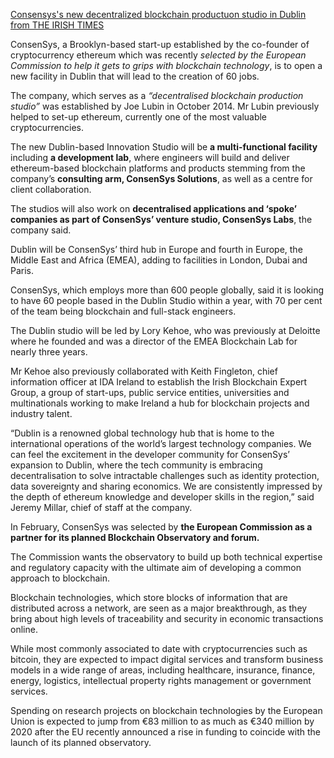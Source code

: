 [Consensys's new decentralized blockchain productuon studio in Dublin from THE IRISH TIMES](https://www.irishtimes.com/business/technology/blockchain-company-consensys-to-create-60-jobs-with-new-dublin-studio-1.3489090)


ConsenSys, a Brooklyn-based start-up established by the co-founder of cryptocurrency ethereum which was recently *selected by the European Commission to help it gets to grips with blockchain technology*, is to open a new facility in Dublin that will lead to the creation of 60 jobs.

The company, which serves as a *“decentralised blockchain production studio”* was established by Joe Lubin in October 2014. Mr Lubin previously helped to set-up ethereum, currently one of the most valuable cryptocurrencies.

The new Dublin-based Innovation Studio will be **a multi-functional facility** including **a development lab**, where engineers will build and deliver ethereum-based blockchain platforms and products stemming from the company’s **consulting arm, ConsenSys Solutions**, as well as a centre for client collaboration.

The studios will also work on **decentralised applications and ‘spoke’ companies as part of ConsenSys’ venture studio, ConsenSys Labs**, the company said.

Dublin will be ConsenSys’ third hub in Europe and fourth in Europe, the Middle East and Africa (EMEA), adding to facilities in London, Dubai and Paris.

ConsenSys, which employs more than 600 people globally, said it is looking to have 60 people based in the Dublin Studio within a year, with 70 per cent of the team being blockchain and full-stack engineers.

The Dublin studio will be led by Lory Kehoe, who was previously at Deloitte where he founded and was a director of the EMEA Blockchain Lab for nearly three years.

Mr Kehoe also previously collaborated with Keith Fingleton, chief information officer at IDA Ireland to establish the Irish Blockchain Expert Group, a group of start-ups, public service entities, universities and multinationals working to make Ireland a hub for blockchain projects and industry talent.

“Dublin is a renowned global technology hub that is home to the international operations of the world’s largest technology companies. We can feel the excitement in the developer community for ConsenSys’ expansion to Dublin, where the tech community is embracing decentralisation to solve intractable challenges such as identity protection, data sovereignty and sharing economics. We are consistently impressed by the depth of ethereum knowledge and developer skills in the region,” said Jeremy Millar, chief of staff at the company.

In February, ConsenSys was selected by **the European Commission as a partner for its planned Blockchain Observatory and forum.**

The Commission wants the observatory to build up both technical expertise and regulatory capacity with the ultimate aim of developing a common approach to blockchain.

Blockchain technologies, which store blocks of information that are distributed across a network, are seen as a major breakthrough, as they bring about high levels of traceability and security in economic transactions online.

While most commonly associated to date with cryptocurrencies such as bitcoin, they are expected to impact digital services and transform business models in a wide range of areas, including healthcare, insurance, finance, energy, logistics, intellectual property rights management or government services.

Spending on research projects on blockchain technologies by the European Union is expected to jump from €83 million to as much as €340 million by 2020 after the EU recently announced a rise in funding to coincide with the launch of its planned observatory.
